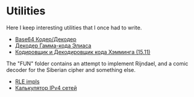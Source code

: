 # Utilities
Here I keep interesting utilities that I once had to write.

- [Base64 Кодер/Декодер](/Coders%20%26%20Decoders/base64/coder.cpp)
- [Декодер Гамма-кода Элиаса](/Coders%20%26%20Decoders/EliasDecoder)
- [Кодировщик и Декодировщик кода Хэмминга (15,11)](/Coders%20%26%20Decoders/Hamming)

The "FUN" folder contains an attempt to implement Rijndael, and a comic decoder for the Siberian cipher and something else.

- [RLE impls](/FUN/RLE.cpp)
- [Калькулятор IPv4 сетей](/CalcIPv4)
